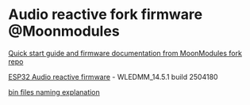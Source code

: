# Audio reactive fork firmware @Moonmodules

[Quick start guide and firmware documentation from MoonModules fork repo](https://mm.kno.wled.ge)

[ESP32 Audio reactive firmware](https://github.com/srg74/WLED-wemos-shield/tree/master/resources/Firmware/@MoonModules/latest) - WLEDMM_14.5.1 build 2504180

[bin files naming explanation](https://mm.kno.wled.ge/moonmodules/Installing-and-Compiling/#configurations)
